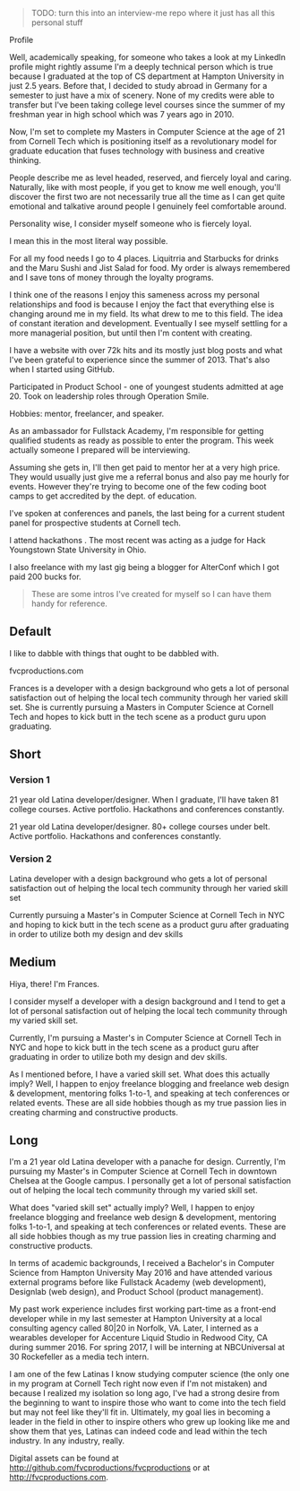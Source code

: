 > TODO: turn this into an interview-me repo where it just has all this personal stuff

Profile

Well, academically speaking, for someone who takes a look at my LinkedIn profile might rightly assume I'm a deeply technical person which is true because I graduated at the top of CS department at Hampton University in just 2.5 years. Before that, I decided to study abroad in Germany for a semester to just have a mix of scenery. None of my credits were able to transfer but I've been taking college level courses since the summer of my freshman year in high school which was 7 years ago in 2010.

Now, I'm set to complete my Masters in Computer Science at the age of 21 from Cornell Tech which is positioning itself as a revolutionary model for graduate education that fuses technology with business and creative thinking.

People describe me as level headed, reserved, and fiercely loyal and caring. Naturally, like with most people, if you get to know me well enough, you'll discover the first two are not necessarily true all the time as I can get quite emotional and talkative around people I genuinely feel comfortable around.

Personality wise, I consider myself someone who is fiercely loyal.

I mean this in the most literal way possible.

For all my food needs I go to 4 places. Liquitrria and Starbucks for drinks and the Maru Sushi and Jist Salad for food. My order is always remembered and I save tons of money through the loyalty programs.

I think one of the reasons I enjoy this sameness across my personal relationships and food is because I enjoy the fact that everything else is changing around me in my field. Its what drew to me to this field. The idea of constant iteration and development. Eventually I see myself settling for a more managerial position, but until then I'm content with creating.

I have a website with over 72k hits and its mostly just blog posts and what I've been grateful to experience since the summer of 2013. That's also when I started using GitHub.

Participated in Product School - one of youngest students admitted at age 20. Took on leadership roles through Operation Smile.

Hobbies: mentor, freelancer, and speaker.

As an ambassador for Fullstack Academy, I'm responsible for getting qualified students as ready as possible to enter the program. This week actually someone I prepared will be interviewing.

Assuming she gets in, I'll then get paid to mentor her at a very high price. They would usually just give me a referral bonus and also pay me hourly for events. However they're trying to become one of the few coding boot camps to get accredited by the dept. of education.

I've spoken at conferences and panels, the last being for a current student panel for prospective students at Cornell tech.

I attend hackathons . The most recent was acting as a judge for Hack Youngstown State University in Ohio.

I also freelance with my last gig being a blogger for AlterConf which I got paid 200 bucks for.

> These are some intros I've created for myself so I can have them handy for reference.

## Default

I like to dabble with things that ought to be dabbled with.

fvcproductions.com

Frances is a developer with a design background who gets a lot of personal satisfaction out of helping the local tech community through her varied skill set. She is currently pursuing a Masters in Computer Science at Cornell Tech and hopes to kick butt in the tech scene as a product guru upon graduating.

## Short

### Version 1

21 year old Latina developer/designer. When I graduate, I'll have taken 81 college courses. Active portfolio. Hackathons and conferences constantly.

21 year old Latina developer/designer. 80+ college courses under belt. Active portfolio. Hackathons and conferences constantly.

### Version 2

Latina developer with a design background who gets a lot of personal satisfaction out of helping the local tech community through her varied skill set

Currently pursuing a Master's in Computer Science at Cornell Tech in NYC and hoping to kick butt in the tech scene as a product guru after graduating in order to utilize both my design and dev skills

## Medium

Hiya, there! I'm Frances.

I consider myself a developer with a design background and I tend to get a lot of personal satisfaction out of helping the local tech community through my varied skill set.

Currently, I'm pursuing a Master's in Computer Science at Cornell Tech in NYC and hope to kick butt in the tech scene as a product guru after graduating in order to utilize both my design and dev skills.

As I mentioned before, I have a varied skill set. What does this actually imply? Well, I happen to enjoy freelance blogging and freelance web design & development, mentoring folks 1-to-1, and speaking at tech conferences or related events. These are all side hobbies though as my true passion lies in creating charming and constructive products.

## Long

I'm a 21 year old Latina developer with a panache for design. Currently, I'm pursuing my Master's in Computer Science at Cornell Tech in downtown Chelsea at the Google campus. I personally get a lot of personal satisfaction out of helping the local tech community through my varied skill set.

What does "varied skill set" actually imply? Well, I happen to enjoy freelance blogging and freelance web design & development, mentoring folks 1-to-1, and speaking at tech conferences or related events. These are all side hobbies though as my true passion lies in creating charming and constructive products.

In terms of academic backgrounds, I received a Bachelor's in Computer Science from Hampton University May 2016 and have attended various external programs before like Fullstack Academy (web development), Designlab (web design), and Product School (product management).

My past work experience includes first working part-time as a front-end developer while in my last semester at Hampton University at a local consulting agency called 80|20 in Norfolk, VA. Later, I interned as a wearables developer for Accenture Liquid Studio in Redwood City, CA during summer 2016. For spring 2017, I will be interning at NBCUniversal at 30 Rockefeller as a media tech intern.

I am one of the few Latinas I know studying computer science (the only one in my program at Cornell Tech right now even if I'm not mistaken) and because I realized my isolation so long ago, I've had a strong desire from the beginning to want to inspire those who want to come into the tech field but may not feel like they'll fit in. Ultimately, my goal lies in becoming a leader in the field in other to inspire others who grew up looking like me and show them that yes, Latinas can indeed code and lead within the tech industry. In any industry, really.

Digital assets can be found at http://github.com/fvcproductions/fvcproductions or at http://fvcproductions.com.